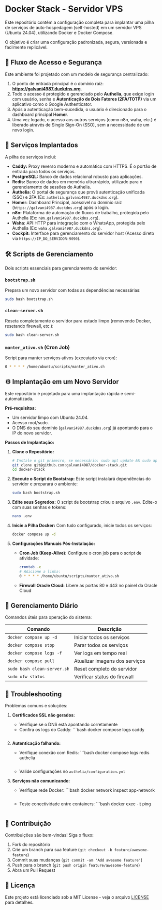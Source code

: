 # Docker Stack - Servidor VPS

Este repositório contém a configuração completa para implantar uma pilha de serviços de auto-hospedagem (self-hosted) em um servidor VPS (Ubuntu 24.04), utilizando Docker e Docker Compose.

O objetivo é criar uma configuração padronizada, segura, versionada e facilmente replicável.

## 🔐 Fluxo de Acesso e Segurança

Este ambiente foi projetado com um modelo de segurança centralizado:

1.  O ponto de entrada principal é o domínio raiz: **https://galvani4987.duckdns.org**.
2.  Todo o acesso é protegido e gerenciado pelo **Authelia**, que exige login com usuário, senha e **Autenticação de Dois Fatores (2FA/TOTP)** via um aplicativo como o Google Authenticator.
3.  Após a autenticação bem-sucedida, o usuário é direcionado para o dashboard principal **Homer**.
4.  Uma vez logado, o acesso aos outros serviços (como n8n, waha, etc.) é liberado através de Single Sign-On (SSO), sem a necessidade de um novo login.

## 🚀 Serviços Implantados

A pilha de serviços inclui:

* **Caddy:** Proxy reverso moderno e automático com HTTPS. É o portão de entrada para todos os serviços.
* **PostgreSQL:** Banco de dados relacional robusto para aplicações.
* **Redis:** Banco de dados em memória ultrarrápido, utilizado para o gerenciamento de sessões do Authelia.
* **Authelia:** O portal de segurança que provê autenticação unificada (SSO) e 2FA (Ex: `authelia.galvani4987.duckdns.org`).
* **Homer:** Dashboard Principal, acessível no domínio raiz (`https://galvani4987.duckdns.org`) após o login.
* **n8n:** Plataforma de automação de fluxos de trabalho, protegida pelo Authelia (Ex: `n8n.galvani4987.duckdns.org`).
* **Waha:** API HTTP para integração com o WhatsApp, protegida pelo Authelia (Ex: `waha.galvani4987.duckdns.org`).
* **Cockpit:** Interface para gerenciamento do servidor host (Acesso direto via `https://IP_DO_SERVIDOR:9090`).

## 🛠️ Scripts de Gerenciamento

Dois scripts essenciais para gerenciamento do servidor:

### `bootstrap.sh`
Prepara um novo servidor com todas as dependências necessárias:
```bash
sudo bash bootstrap.sh
```

### `clean-server.sh`
Reseta completamente o servidor para estado limpo (removendo Docker, resetando firewall, etc.):
```bash
sudo bash clean-server.sh
```

### `manter_ativo.sh` (Cron Job)
Script para manter serviços ativos (executado via cron):
```bash
0 * * * * /home/ubuntu/scripts/manter_ativo.sh
```

## ⚙️ Implantação em um Novo Servidor

Este repositório é projetado para uma implantação rápida e semi-automatizada.

**Pré-requisitos:**
* Um servidor limpo com Ubuntu 24.04.
* Acesso root/sudo.
* O DNS do seu domínio (`galvani4987.duckdns.org`) já apontando para o IP do novo servidor.

**Passos de Implantação:**

1.  **Clone o Repositório:**
    ```bash
    # Instale o git primeiro, se necessário: sudo apt update && sudo apt install git -y
    git clone git@github.com:galvani4987/docker-stack.git
    cd docker-stack
    ```

2.  **Execute o Script de Bootstrap:**
    Este script instalará dependências do servidor e preparará o ambiente:
    ```bash
    sudo bash bootstrap.sh
    ```

3.  **Edite seus Segredos:**
    O script de bootstrap criou o arquivo `.env`. Edite-o com suas senhas e tokens:
    ```bash
    nano .env
    ```

4.  **Inicie a Pilha Docker:**
    Com tudo configurado, inicie todos os serviços:
    ```bash
    docker compose up -d
    ```

5.  **Configurações Manuais Pós-Instalação:**
    * **Cron Job (Keep-Alive):** Configure o cron job para o script de atividade:
        ```bash
        crontab -e
        # Adicione a linha:
        0 * * * * /home/ubuntu/scripts/manter_ativo.sh
        ```
    * **Firewall Oracle Cloud:** Libere as portas 80 e 443 no painel da Oracle Cloud

## 🔄 Gerenciamento Diário

Comandos úteis para operação do sistema:

| Comando | Descrição |
|---------|-----------|
| `docker compose up -d` | Iniciar todos os serviços |
| `docker compose stop` | Parar todos os serviços |
| `docker compose logs -f` | Ver logs em tempo real |
| `docker compose pull` | Atualizar imagens dos serviços |
| `sudo bash clean-server.sh` | Reset completo do servidor |
| `sudo ufw status` | Verificar status do firewall |

## 🚨 Troubleshooting

Problemas comuns e soluções:

1. **Certificados SSL não gerados:**
   - Verifique se o DNS está apontando corretamente
   - Confira os logs do Caddy: ```bash
     docker compose logs caddy
     ```

2. **Autenticação falhando:**
   - Verifique conexão com Redis: ```bash
     docker compose logs redis authelia
     ```
   - Valide configurações no `authelia/configuration.yml`

3. **Serviços não comunicando:**
   - Verifique rede Docker: ```bash
     docker network inspect app-network
     ```
   - Teste conectividade entre containers: ```bash
     docker exec -it <container> ping <outro-container>
     ```

## 🤝 Contribuição
Contribuições são bem-vindas! Siga o fluxo:
1. Fork do repositório
2. Crie um branch para sua feature (`git checkout -b feature/awesome-feature`)
3. Commit suas mudanças (`git commit -am 'Add awesome feature'`)
4. Push para o branch (`git push origin feature/awesome-feature`)
5. Abra um Pull Request

## 📄 Licença
Este projeto está licenciado sob a MIT License - veja o arquivo [LICENSE](LICENSE) para detalhes.
